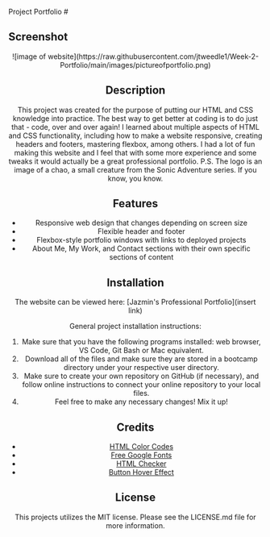 Project Portfolio #

## Screenshot ##

<center>![image of website](https://raw.githubusercontent.com/jtweedle1/Week-2-Portfolio/main/images/pictureofportfolio.png)<center>

## Description ##
This project was created for the purpose of putting our HTML and CSS knowledge into practice. The best way to get better at coding is to do just that - code, over and over again! I learned about multiple aspects of HTML and CSS functionality, including how to make a website responsive, creating headers and footers, mastering flexbox, among others. I had a lot of fun making this website and I feel that with some more experience and some tweaks it would actually be a great professional portfolio. P.S. The logo is an image of a chao, a small creature from the Sonic Adventure series. If you know, you know.

## Features ##
* Responsive web design that changes depending on screen size
* Flexible header and footer
* Flexbox-style portfolio windows with links to deployed projects
* About Me, My Work, and Contact sections with their own specific sections of content

## Installation ##
The website can be viewed here: [Jazmin's Professional Portfolio](insert link)

General project installation instructions:
1. Make sure that you have the following programs installed: web browser, VS Code, Git Bash or Mac equivalent.
2. Download all of the files and make sure they are stored in a bootcamp directory under your respective user directory.
3. Make sure to create your own repository on GitHub (if necessary), and follow online instructions to connect your online repository to your local files.
4. Feel free to make any necessary changes! Mix it up!

## Credits ##
* [HTML Color Codes](https://htmlcolorcodes.com/)
* [Free Google Fonts](https://fonts.google.com/specimen/Silkscreen)
* [HTML Checker](https://validator.w3.org/nu/)
* [Button Hover Effect](https://thebrandsmen.com/css-image-hover-effects/)

## License ##
This projects utilizes the MIT license. Please see the LICENSE.md file for more information.
